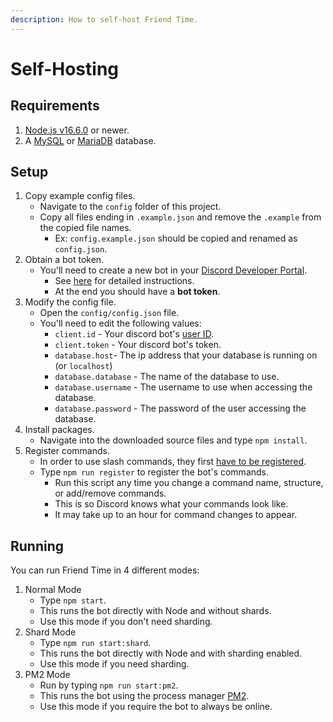 ```yaml
---
description: How to self-host Friend Time.
---
```


# Self-Hosting

## Requirements

1. [Node.js v16.6.0](https://nodejs.org/) or newer.
2. A [MySQL](https://www.mysql.com/) or [MariaDB](https://mariadb.org/) database.

## Setup

1. Copy example config files.
    * Navigate to the `config` folder of this project.
    * Copy all files ending in `.example.json` and remove the `.example` from the copied file names.
        * Ex: `config.example.json` should be copied and renamed as `config.json`.
2. Obtain a bot token.
    * You'll need to create a new bot in your [Discord Developer Portal](https://discord.com/developers/applications/).
        * See [here](https://www.writebots.com/discord-bot-token/) for detailed instructions.
        * At the end you should have a **bot token**.
3. Modify the config file.
    * Open the `config/config.json` file.
    * You'll need to edit the following values:
        * `client.id` - Your discord bot's [user ID](https://techswift.org/2020/04/22/how-to-find-your-user-id-on-discord/).
        * `client.token` - Your discord bot's token.
        * `database.host`- The ip address that your database is running on \(or `localhost`\)
        * `database.database` - The name of the database to use.
        * `database.username` - The username to use when accessing the database.
        * `database.password` - The password of the user accessing the database.
4. Install packages.
    * Navigate into the downloaded source files and type `npm install`.
5. Register commands.
    * In order to use slash commands, they first [have to be registered](https://discordjs.guide/interactions/registering-slash-commands.html#registering-slash-commands).
    * Type `npm run register` to register the bot's commands.
        * Run this script any time you change a command name, structure, or add/remove commands.
        * This is so Discord knows what your commands look like.
        * It may take up to an hour for command changes to appear.

## Running

You can run Friend Time in 4 different modes:

1. Normal Mode
    * Type `npm start`.
    * This runs the bot directly with Node and without shards.
    * Use this mode if you don't need sharding.
3. Shard Mode
    * Type `npm run start:shard`.
    * This runs the bot directly with Node and with sharding enabled.
    * Use this mode if you need sharding.
4. PM2 Mode
    * Run by typing `npm run start:pm2`.
    * This runs the bot using the process manager [PM2](https://pm2.keymetrics.io/).
    * Use this mode if you require the bot to always be online.
